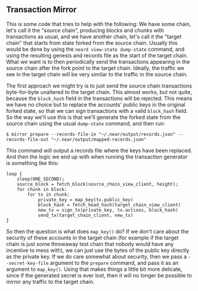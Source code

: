 ## Transaction Mirror

This is some code that tries to help with the following: We have some
chain, let's call it the "source chain", producing blocks and chunks
with transactions as usual, and we have another chain, let's call it
the "target chain" that starts from state forked from the source
chain. Usually this would be done by using the `neard view-state
dump-state` command, and using the resulting genesis and records file
as the start of the target chain. What we want is to then periodically
send the transactions appearing in the source chain after the fork
point to the target chain. Ideally, the traffic we see in the target
chain will be very similar to the traffic in the source chain.

The first approach we might try is to just send the source chain
transactions byte-for-byte unaltered to the target chain. This almost
works, but not quite, because the `block_hash` field in the
transactions will be rejected. This means we have no choice but to
replace the accounts' public keys in the original forked state, so
that we can sign transactions with a valid `block_hash` field. So the
way we'll use this is that we'll generate the forked state from the
source chain using the usual `dump-state` command, and then run:

```
$ mirror prepare --records-file-in "~/.near/output/records.json" --records-file-out "~/.near/output/mapped-records.json"
```

This command will output a records file where the keys have been
replaced. And then the logic we end up with when running the
transaction generator is something like this:

```
loop {
	sleep(ONE_SECOND);
	source_block = fetch_block(source_chain_view_client, height);
	for chunk in block:
		for tx in chunk:
			private_key = map_key(tx.public_key)
			block_hash = fetch_head_hash(target_chain_view_client)
			new_tx = sign_tx(private_key, tx.actions, block_hash)
			send_tx(target_chain_client, new_tx)
}
```

So then the question is what does `map_key()` do? If we don't care
about the security of these accounts in the target chain (for example
if the target chain is just some throwaway test chain that nobody
would have any incentive to mess with), we can just use the bytes of
the public key directly as the private key. If we do care somewhat
about security, then we pass a `--secret-key-file` argument to the
`prepare` command, and pass it as an argument to `map_key()`. Using
that makes things a little bit more delicate, since if the generated
secret is ever lost, then it will no longer be possible to mirror any
traffic to the target chain.
